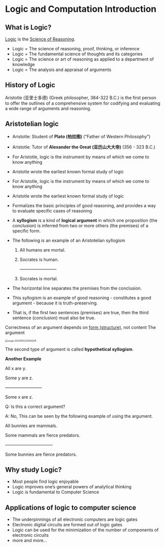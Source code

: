 # Logic and Computation Introduction



## What is Logic?

<u>Logic</u> is the <u>Science of Reasoning</u>.

* Logic = The science of reasoning, proof, thinking, or inference 
* Logic = The fundamental science of thoughts and its categories 
* Logic = The science or art of reasoning as applied to a department of knowledge 
* Logic = The analysis and appraisal of arguments

## History of Logic

Aristotle (亚里士多德) (Greek philosopher, 384-322 B.C.) is the first person to offer the outlines of a comprehensive system for codifying and evaluating a wide range of arguments and reasoning.

## Aristotelian logic

* Aristotle: Student of **Plato (柏拉图)** (“Father of Western Philosophy”)

* Aristotle: Tutor of **Alexander the Great (亚历山大大帝)** (356 - 323 B.C.)

* For Aristotle, logic is the instrument by means of which we come to know anything

* Aristotle wrote the earliest known formal study of logic

* For Aristotle, logic is the instrument by means of which we come to know anything

* Aristotle wrote the earliest known formal study of logic

* Formalizes the basic principles of good reasoning, and provides a way to evaluate specific cases of reasoning

* A **syllogism** is a kind of **logical** **argument** in which one proposition (the conclusion) is inferred from two or more others (the premises) of a specific form.

* The following is an example of an Aristotelian syllogism

  1. All humans are mortal.

  2. Socrates is human.

     ————————–

  3. Socrates is mortal.

* The horizontal line separates the premises from the conclusion.

* This syllogism is an example of good reasoning - constitutes a good argument - because it is truth-preserving.

* That is, if the first two sentences (premises) are true, then the third sentence (conclusion) must also be true.

Correctness of an argument depends on <u>form (structure)</u>, not content The argument

<img src="D:\dev\AllNote\.mdnote\assets\image-20210912234140209.png" alt="image-20210912234140209" style="zoom:50%;" />

The second type of argument is called **hypothetical syllogism**.

**Another Example**

All x are y. 

Some y are z. 

————————– 

Some x are z.

Q: Is this a correct argument?

A: No, This can be seen by the following example of using the argument.

All bunnies are mammals. 

Some mammals are fierce predators.

——————————— 

Some bunnies are fierce predators.

## Why study Logic?

* Most people find logic enjoyable 
* Logic improves one’s general powers of analytical thinking 
* Logic is fundamental to Computer Science

## Applications of logic to computer science

* The underpinnings of all electronic computers are logic gates
* Electronic digital circuits are formed out of logic gates
* Logic can be used for the minimization of the number of components of electronic circuits
* more and more...









